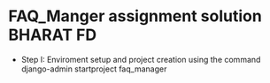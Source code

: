 # FAQ_Manger assignment solution BHARAT FD

- Step I: Enviroment setup and project creation using the command
    django-admin startproject faq_manager